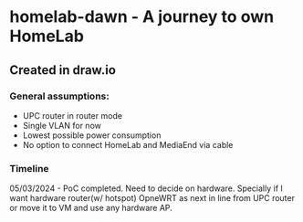 # homelab-dawn - A journey to own HomeLab
## Created in draw.io
### General assumptions:
* UPC router in router mode
* Single VLAN for now
* Lowest possible power consumption
* No option to connect HomeLab and MediaEnd via cable
### Timeline
05/03/2024 - PoC completed. Need to decide on hardware. Specially if I want hardware router(w/ hotspot) OpneWRT as next in line from UPC router or move it to VM and use any hardware AP.
